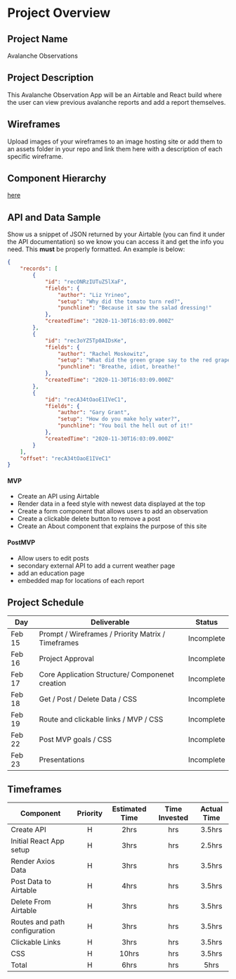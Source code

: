# Project Overview

## Project Name

Avalanche Observations

## Project Description

This Avalanche Observation App will be an Airtable and React build where the user can view previous avalanche reports and add a report themselves.   

## Wireframes

Upload images of your wireframes to an image hosting site or add them to an assets folder in your repo and link them here with a description of each specific wireframe.

## Component Hierarchy
[here](https://i.imgur.com/VzYIcbI.jpg)

## API and Data Sample

Show us a snippet of JSON returned by your Airtable (you can find it under the API documentation) so we know you can access it and get the info you need. This __must__ be properly formatted. An example is below:

```json
{
    "records": [
        {
            "id": "recONRzIUTuZ5lXaF",
            "fields": {
                "author": "Liz Yrineo",
                "setup": "Why did the tomato turn red?",
                "punchline": "Because it saw the salad dressing!"
            },
            "createdTime": "2020-11-30T16:03:09.000Z"
        },
        {
            "id": "rec3oYZ5Tp0AIDsKe",
            "fields": {
                "author": "Rachel Moskowitz",
                "setup": "What did the green grape say to the red grape?",
                "punchline": "Breathe, idiot, breathe!"
            },
            "createdTime": "2020-11-30T16:03:09.000Z"
        },
        {
            "id": "recA34tOaoE1IVeC1",
            "fields": {
                "author": "Gary Grant",
                "setup": "How do you make holy water?",
                "punchline": "You boil the hell out of it!"
            },
            "createdTime": "2020-11-30T16:03:09.000Z"
        }
    ],
    "offset": "recA34tOaoE1IVeC1"
}
```
 

#### MVP 

- Create an API using Airtable
- Render data in a feed style with newest data displayed at the top
- Create a form component that allows users to add an observation
- Create a clickable delete button to remove a post
- Create an About component that explains the purpose of this site

#### PostMVP  

- Allow users to edit posts
- secondary external API to add a current weather page
- add an education page
- embedded map for locations of each report 

## Project Schedule

|  Day | Deliverable | Status
|---|---| ---|
|Feb 15| Prompt / Wireframes / Priority Matrix / Timeframes | Incomplete
|Feb 16| Project Approval | Incomplete
|Feb 17| Core Application Structure/ Componenet creation | Incomplete
|Feb 18| Get / Post / Delete Data / CSS | Incomplete
|Feb 19| Route and clickable links / MVP / CSS | Incomplete
|Feb 22| Post MVP goals / CSS | Incomplete
|Feb 23| Presentations | Incomplete

## Timeframes


| Component | Priority | Estimated Time | Time Invested | Actual Time |
| --- | :---: |  :---: | :---: | :---: |
| Create API | H | 2hrs| hrs | 3.5hrs |
| Initial React App setup | H | 3hrs| hrs | 2.5hrs |
| Render Axios Data | H | 3hrs| hrs | 3.5hrs |
| Post Data to Airtable | H | 4hrs| hrs | 3.5hrs |
| Delete From Airtable | H | 3hrs| hrs | 3.5hrs |
| Routes and path configuration | H | 3hrs| hrs | 3.5hrs |
| Clickable Links | H | 3hrs| hrs | 3.5hrs |
| CSS | H | 10hrs| hrs | 3.5hrs |
| Total | H | 6hrs| hrs | 5hrs |

